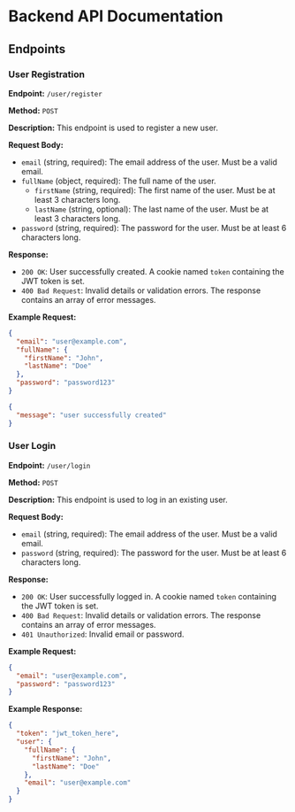 # Backend API Documentation

## Endpoints

### User Registration

**Endpoint:** `/user/register`

**Method:** `POST`

**Description:** This endpoint is used to register a new user.

**Request Body:**

- `email` (string, required): The email address of the user. Must be a valid email.
- `fullName` (object, required): The full name of the user.
  - `firstName` (string, required): The first name of the user. Must be at least 3 characters long.
  - `lastName` (string, optional): The last name of the user. Must be at least 3 characters long.
- `password` (string, required): The password for the user. Must be at least 6 characters long.

**Response:**

- `200 OK`: User successfully created. A cookie named `token` containing the JWT token is set.
- `400 Bad Request`: Invalid details or validation errors. The response contains an array of error messages.

**Example Request:**

```json
{
  "email": "user@example.com",
  "fullName": {
    "firstName": "John",
    "lastName": "Doe"
  },
  "password": "password123"
}

{
  "message": "user successfully created"
}
```

### User Login

**Endpoint:** `/user/login`

**Method:** `POST`

**Description:** This endpoint is used to log in an existing user.

**Request Body:**

- `email` (string, required): The email address of the user. Must be a valid email.
- `password` (string, required): The password for the user. Must be at least 6 characters long.

**Response:**

- `200 OK`: User successfully logged in. A cookie named `token` containing the JWT token is set.
- `400 Bad Request`: Invalid details or validation errors. The response contains an array of error messages.
- `401 Unauthorized`: Invalid email or password.

**Example Request:**

```json
{
  "email": "user@example.com",
  "password": "password123"
}
```

**Example Response:**

```json
{
  "token": "jwt_token_here",
  "user": {
    "fullName": {
      "firstName": "John",
      "lastName": "Doe"
    },
    "email": "user@example.com"
  }
}
```
